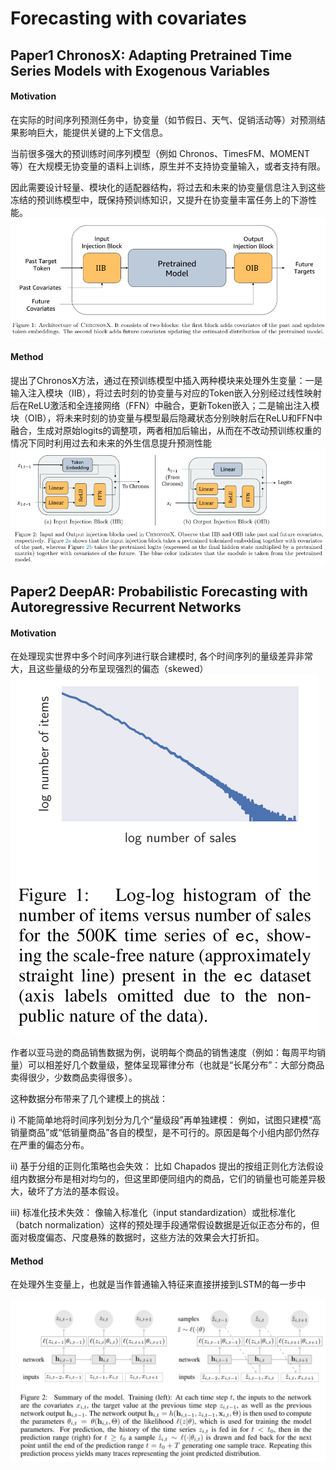 # Forecasting with covariates

## Paper1 ChronosX: Adapting Pretrained Time Series Models with Exogenous Variables

#### Motivation

在实际的时间序列预测任务中，协变量（如节假日、天气、促销活动等）对预测结果影响巨大，能提供关键的上下文信息。

当前很多强大的预训练时间序列模型（例如 Chronos、TimesFM、MOMENT 等）在大规模无协变量的语料上训练，原生并不支持协变量输入，或者支持有限。

因此需要设计轻量、模块化的适配器结构，将过去和未来的协变量信息注入到这些冻结的预训练模型中，既保持预训练知识，又提升在协变量丰富任务上的下游性能。
![Figure 1.1 ](Figure/1.1.png)




#### Method

提出了ChronosX方法，通过在预训练模型中插入两种模块来处理外生变量：一是输入注入模块（IIB），将过去时刻的协变量与对应的Token嵌入分别经过线性映射后在ReLU激活和全连接网络（FFN）中融合，更新Token嵌入；二是输出注入模块（OIB），将未来时刻的协变量与模型最后隐藏状态分别映射后在ReLU和FFN中融合，生成对原始logits的调整项，两者相加后输出，从而在不改动预训练权重的情况下同时利用过去和未来的外生信息提升预测性能
![Figure 1.2 ](Figure/1.2.png)




## Paper2 DeepAR: Probabilistic Forecasting with Autoregressive Recurrent Networks

#### Motivation

在处理现实世界中多个时间序列进行联合建模时, 各个时间序列的量级差异非常大，且这些量级的分布呈现强烈的偏态（skewed）
![Figure 2.1 ](Figure/2.1.png)


作者以亚马逊的商品销售数据为例，说明每个商品的销售速度（例如：每周平均销量）可以相差好几个数量级，整体呈现幂律分布（也就是“长尾分布”：大部分商品卖得很少，少数商品卖得很多）。

这种数据分布带来了几个建模上的挑战：

i) 不能简单地将时间序列划分为几个“量级段”再单独建模：
例如，试图只建模“高销量商品”或“低销量商品”各自的模型，是不可行的。原因是每个小组内部仍然存在严重的偏态分布。

ii) 基于分组的正则化策略也会失效：
比如 Chapados 提出的按组正则化方法假设组内数据分布是相对均匀的，但这里即便同组内的商品，它们的销量也可能差异极大，破坏了方法的基本假设。

iii) 标准化技术失效：
像输入标准化（input standardization）或批标准化（batch normalization）这样的预处理手段通常假设数据是近似正态分布的，但面对极度偏态、尺度悬殊的数据时，这些方法的效果会大打折扣。

#### Method

在处理外生变量上，也就是当作普通输入特征来直接拼接到LSTM的每一步中

![Figure 2.2 ](Figure/2.2.png)
